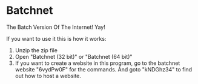 # Batchnet
The Batch Version Of The Internet! Yay!

If you want to use it this is how it works:

1. Unzip the zip file
2. Open "Batchnet (32 bit)" or "Batchnet (64 bit)"
3. If you want to create a website in this program, go to the batchnet website "6vydPw0F" for the commands. And goto "kNDGhz34" to find out how to host a website.
